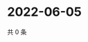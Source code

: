 # 2022-06-05

共 0 条

<!-- BEGIN WEIBO -->
<!-- 最后更新时间 Sun Jun 05 2022 12:01:37 GMT+0800 (China Standard Time) -->

<!-- END WEIBO -->
